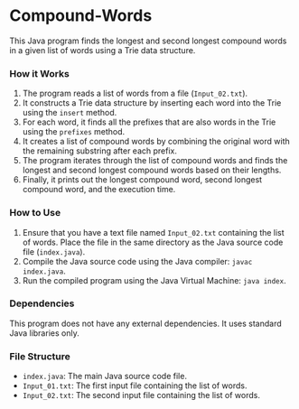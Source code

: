 # Compound-Words

This Java program finds the longest and second longest compound words in a given list of words using a Trie data structure.

### How it Works

1. The program reads a list of words from a file (`Input_02.txt`).
2. It constructs a Trie data structure by inserting each word into the Trie using the `insert` method.
3. For each word, it finds all the prefixes that are also words in the Trie using the `prefixes` method.
4. It creates a list of compound words by combining the original word with the remaining substring after each prefix.
5. The program iterates through the list of compound words and finds the longest and second longest compound words based on their lengths.
6. Finally, it prints out the longest compound word, second longest compound word, and the execution time.

### How to Use

1. Ensure that you have a text file named `Input_02.txt` containing the list of words. Place the file in the same directory as the Java source code file (`index.java`).
2. Compile the Java source code using the Java compiler: `javac index.java`.
3. Run the compiled program using the Java Virtual Machine: `java index`.

### Dependencies

This program does not have any external dependencies. It uses standard Java libraries only.

### File Structure

- `index.java`: The main Java source code file.
- `Input_01.txt`: The first input file containing the list of words.
- `Input_02.txt`: The second input file containing the list of words.
